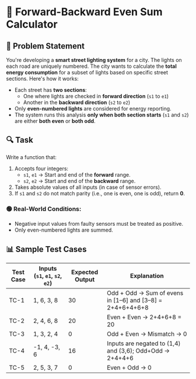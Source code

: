 # 🔁 Forward-Backward Even Sum Calculator

## 📝 Problem Statement  
You're developing a **smart street lighting system** for a city. The lights on each road are uniquely numbered. The city wants to calculate the **total energy consumption** for a subset of lights based on specific street sections. Here's how it works:

- Each street has **two sections**:
  - One where lights are checked in **forward direction** (`s1` to `e1`)
  - Another in the **backward direction** (`s2` to `e2`)
- Only **even-numbered lights** are considered for energy reporting.
- The system runs this analysis **only when both section starts** (`s1` and `s2`) are either **both even** or **both odd**.

## 🔍 Task  
Write a function that:
1. Accepts four integers:  
   - `s1`, `e1` → Start and end of the **forward** range.  
   - `s2`, `e2` → Start and end of the **backward** range.  
2. Takes absolute values of all inputs (in case of sensor errors).
3. If `s1` and `s2` do not match parity (i.e., one is even, one is odd), return **0**.

### 🟢 Real-World Conditions:
- Negative input values from faulty sensors must be treated as positive.
- Only even-numbered lights are summed.

## 📊 Sample Test Cases

| Test Case | Inputs (`s1`, `e1`, `s2`, `e2`) | Expected Output | Explanation |
|-----------|-------------------------------|-----------------|-------------|
| TC-1      | 1, 6, 3, 8                     | 30              | Odd + Odd → Sum of evens in [1–6] and [3–8] = 2+4+6+4+6+8 |
| TC-2      | 2, 4, 6, 8                     | 20              | Even + Even → 2+4+6+8 = 20 |
| TC-3      | 1, 3, 2, 4                     | 0               | Odd + Even → Mismatch → 0 |
| TC-4      | -1, 4, -3, 6                   | 16              | Inputs are negated to (1,4) and (3,6); Odd+Odd → 2+4+4+6 |
| TC-5      | 2, 5, 3, 7                     | 0               | Even + Odd → 0 |
